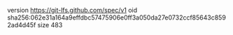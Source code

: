 version https://git-lfs.github.com/spec/v1
oid sha256:062e31a164a9effdbc57475906e0ff3a050da27e0732ccf85643c8592ad4d45f
size 483
